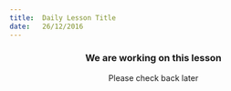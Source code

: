 ```yaml
---
title:  Daily Lesson Title
date:   26/12/2016
---
```


### <center>We are working on this lesson</center> 

 <center>Please check back later</center>